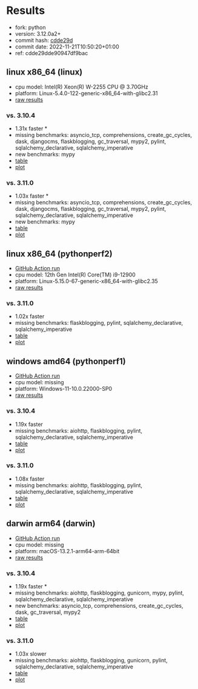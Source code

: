 # Results

- fork: python
- version: 3.12.0a2+
- commit hash: [cdde29d](https://github.com/python/cpython/commit/cdde29d)
- commit date: 2022-11-21T10:50:20+01:00
- ref: cdde29dde90947df9bac

## linux x86_64 (linux)

- cpu model: Intel(R) Xeon(R) W-2255 CPU @ 3.70GHz
- platform: Linux-5.4.0-122-generic-x86_64-with-glibc2.31
- [raw results](bm-20221121-linux-x86_64-python-cdde29dde90947df9bac-3.12.0a2%2B-cdde29d.json)

### vs. 3.10.4

- 1.31x faster \*
- missing benchmarks: asyncio_tcp, comprehensions, create_gc_cycles, dask, djangocms, flaskblogging, gc_traversal, mypy2, pylint, sqlalchemy_declarative, sqlalchemy_imperative
- new benchmarks: mypy
- [table](bm-20221121-linux-x86_64-python-cdde29dde90947df9bac-3.12.0a2%2B-cdde29d-vs-3.10.4.md)
- [plot](bm-20221121-linux-x86_64-python-cdde29dde90947df9bac-3.12.0a2%2B-cdde29d-vs-3.10.4.png)

### vs. 3.11.0

- 1.03x faster \*
- missing benchmarks: asyncio_tcp, comprehensions, create_gc_cycles, dask, djangocms, flaskblogging, gc_traversal, mypy2, pylint, sqlalchemy_declarative, sqlalchemy_imperative
- new benchmarks: mypy
- [table](bm-20221121-linux-x86_64-python-cdde29dde90947df9bac-3.12.0a2%2B-cdde29d-vs-3.11.0.md)
- [plot](bm-20221121-linux-x86_64-python-cdde29dde90947df9bac-3.12.0a2%2B-cdde29d-vs-3.11.0.png)

## linux x86_64 (pythonperf2)

- [GitHub Action run](https://github.com/faster-cpython/benchmarking/actions/runs/4513536703)
- cpu model: 12th Gen Intel(R) Core(TM) i9-12900
- platform: Linux-5.15.0-67-generic-x86_64-with-glibc2.35
- [raw results](bm-20221121-pythonperf2-x86_64-python-cdde29dde90947df9bac-3.12.0a2%2B-cdde29d.json)

### vs. 3.11.0

- 1.02x faster
- missing benchmarks: flaskblogging, pylint, sqlalchemy_declarative, sqlalchemy_imperative
- [table](bm-20221121-pythonperf2-x86_64-python-cdde29dde90947df9bac-3.12.0a2%2B-cdde29d-vs-3.11.0.md)
- [plot](bm-20221121-pythonperf2-x86_64-python-cdde29dde90947df9bac-3.12.0a2%2B-cdde29d-vs-3.11.0.png)

## windows amd64 (pythonperf1)

- [GitHub Action run](https://github.com/faster-cpython/benchmarking/actions/runs/4610450218)
- cpu model: missing
- platform: Windows-11-10.0.22000-SP0
- [raw results](bm-20221121-pythonperf1-amd64-python-cdde29dde90947df9bac-3.12.0a2%2B-cdde29d.json)

### vs. 3.10.4

- 1.19x faster
- missing benchmarks: aiohttp, flaskblogging, pylint, sqlalchemy_declarative, sqlalchemy_imperative
- [table](bm-20221121-pythonperf1-amd64-python-cdde29dde90947df9bac-3.12.0a2%2B-cdde29d-vs-3.10.4.md)
- [plot](bm-20221121-pythonperf1-amd64-python-cdde29dde90947df9bac-3.12.0a2%2B-cdde29d-vs-3.10.4.png)

### vs. 3.11.0

- 1.08x faster
- missing benchmarks: aiohttp, flaskblogging, pylint, sqlalchemy_declarative, sqlalchemy_imperative
- [table](bm-20221121-pythonperf1-amd64-python-cdde29dde90947df9bac-3.12.0a2%2B-cdde29d-vs-3.11.0.md)
- [plot](bm-20221121-pythonperf1-amd64-python-cdde29dde90947df9bac-3.12.0a2%2B-cdde29d-vs-3.11.0.png)

## darwin arm64 (darwin)

- [GitHub Action run](https://github.com/faster-cpython/benchmarking/actions/runs/4494504370)
- cpu model: missing
- platform: macOS-13.2.1-arm64-arm-64bit
- [raw results](bm-20221121-darwin-arm64-python-cdde29dde90947df9bac-3.12.0a2%2B-cdde29d.json)

### vs. 3.10.4

- 1.19x faster \*
- missing benchmarks: aiohttp, flaskblogging, gunicorn, mypy, pylint, sqlalchemy_declarative, sqlalchemy_imperative
- new benchmarks: asyncio_tcp, comprehensions, create_gc_cycles, dask, gc_traversal, mypy2
- [table](bm-20221121-darwin-arm64-python-cdde29dde90947df9bac-3.12.0a2%2B-cdde29d-vs-3.10.4.md)
- [plot](bm-20221121-darwin-arm64-python-cdde29dde90947df9bac-3.12.0a2%2B-cdde29d-vs-3.10.4.png)

### vs. 3.11.0

- 1.03x slower
- missing benchmarks: aiohttp, flaskblogging, gunicorn, pylint, sqlalchemy_declarative, sqlalchemy_imperative
- [table](bm-20221121-darwin-arm64-python-cdde29dde90947df9bac-3.12.0a2%2B-cdde29d-vs-3.11.0.md)
- [plot](bm-20221121-darwin-arm64-python-cdde29dde90947df9bac-3.12.0a2%2B-cdde29d-vs-3.11.0.png)

